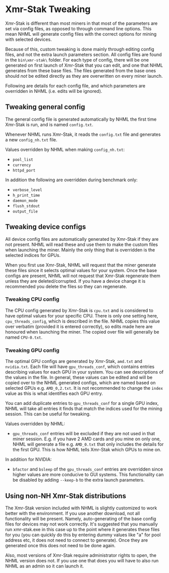 # Xmr-Stak Tweaking

Xmr-Stak is different than most miners in that most of the parameters are set via config files, as opposed to through command line options. This mean NHML will generate config files with the correct options for mining with selected devices.

Because of this, custom tweaking is done mainly through editing config files, and not the extra launch parameters section. All config files are found in the `bin\xmr-stak\` folder. For each type of config, there will be one generated on first launch of Xmr-Stak that you can edit, and one that NHML generates from these base files. The files generated from the base ones should *not* be edited directly as they are overwritten on every miner launch.

Following are details for each config file, and which parameters are overridden in NHML (i.e. edits will be ignored).

## Tweaking general config

The general config file is generated automatically by NHML the first time Xmr-Stak is run, and is named `config.txt`. 

Whenever NHML runs Xmr-Stak, it reads the `config.txt` file and generates a new `config_nh.txt` file. 

Values overridden by NHML when making `config_nh.txt`:

* `pool_list`
* `currency`
* `httpd_port`

In addition the following are overridden during benchmark only:

* `verbose_level`
* `h_print_time`
* `daemon_mode`
* `flush_stdout`
* `output_file`

## Tweaking device configs

All device config files are automatically generated by Xmr-Stak if they are not present. NHML will read these and use them to make the custom files when launching the miner. Mainly the only thing that is overridden is the selected indices for GPUs. 

When you first use Xmr-Stak, NHML will request that the miner generate these files since it selects optimal values for your system. Once the base configs are present, NHML will not request that Xmr-Stak regenerate them unless they are deleted/corrupted. If you have a device change it is recommended you delete the files so they can regenerate.

### Tweaking CPU config

The CPU config generated by Xmr-Stak is `cpu.txt` and is considered to have optimal values for your specific CPU. There is only one setting here, `cpu_threads_config`, which is described in the file. NHML copies this value over verbatim (provided it is entered correctly), so edits made here are honoured when launching the miner. The copied over file will generally be named `CPU-0.txt`. 

### Tweaking GPU config

The optimal GPU configs are generated by Xmr-Stak, `amd.txt` and `nvidia.txt`. Each file will have `gpu_threads_conf`, which contains entries describing values for each GPU in your system. You can see descriptions of the values in the file. In general, these values can be edited and will be copied over to the NHML generated configs, which are named based on selected GPUs e.g. `AMD_0,2.txt`. It is not recommended to change the `index` value as this is what identifies each GPU entry.

You can add duplicate entries to `gpu_threads_conf` for a single GPU index, NHML will take all entries it finds that match the indices used for the mining session. This can be useful for tweaking.

Values overridden by NHML:

* `gpu_threads_conf` entries will be excluded if they are not used in that miner session. E.g. if you have 2 AMD cards and you mine on only one, NHML will generate a file e.g. `AMD_0.txt` that only includes the details for the first GPU. This is how NHML tells Xmr-Stak which GPUs to mine on.

In addition for NVIDIA:

* `bfactor` and `bsleep` of the `gpu_threads_conf` entries are overridden since higher values are more conducive to GUI systems. This functionality can be disabled by adding `--keep-b` to the extra launch parameters.

## Using non-NH Xmr-Stak distributions

The Xmr-Stak version included with NHML is slightly customized to work better with the environment. If you use another download, not all functionality will be present. Namely, auto-generating of the base config files for devices may not work correctly. It's suggested that you manually run xmr-stak.exe in this case up to the point where it generates these files for you (you can quickly do this by entering dummy values like "a" for pool address etc, it does not need to connect to generate). Once they are generated once this does not need to be done again.

Also, most versions of Xmr-Stak require administrator rights to open, the NHML version does not. If you use one that does you will have to also run NHML as an admin so it can launch it.